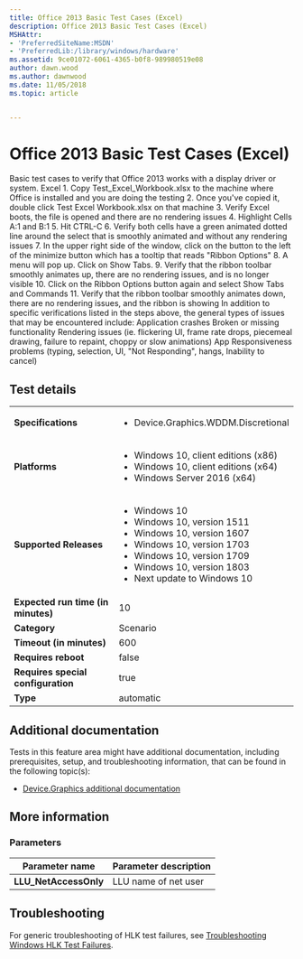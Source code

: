 ```yaml
---
title: Office 2013 Basic Test Cases (Excel)
description: Office 2013 Basic Test Cases (Excel)
MSHAttr:
- 'PreferredSiteName:MSDN'
- 'PreferredLib:/library/windows/hardware'
ms.assetid: 9ce01072-6061-4365-b0f8-989980519e08
author: dawn.wood
ms.author: dawnwood
ms.date: 11/05/2018
ms.topic: article


---
```


# <span id="p_hlk_test.254ceb77-0367-4a6a-870d-7128916f5e73"></span>Office 2013 Basic Test Cases (Excel)


Basic test cases to verify that Office 2013 works with a display driver or system. Excel 1. Copy Test\_Excel\_Workbook.xlsx to the machine where Office is installed and you are doing the testing 2. Once you've copied it, double click Test Excel Workbook.xlsx on that machine 3. Verify Excel boots, the file is opened and there are no rendering issues 4. Highlight Cells A:1 and B:1 5. Hit CTRL-C 6. Verify both cells have a green animated dotted line around the select that is smoothly animated and without any rendering issues 7. In the upper right side of the window, click on the button to the left of the minimize button which has a tooltip that reads "Ribbon Options" 8. A menu will pop up. Click on Show Tabs. 9. Verify that the ribbon toolbar smoothly animates up, there are no rendering issues, and is no longer visible 10. Click on the Ribbon Options button again and select Show Tabs and Commands 11. Verify that the ribbon toolbar smoothly animates down, there are no rendering issues, and the ribbon is showing In addition to specific verifications listed in the steps above, the general types of issues that may be encountered include: Application crashes Broken or missing functionality Rendering issues (ie. flickering UI, frame rate drops, piecemeal drawing, failure to repaint, choppy or slow animations) App Responsiveness problems (typing, selection, UI, "Not Responding", hangs, Inability to cancel)

## Test details

|||
|---|---|
| **Specifications**  | <ul><li>Device.Graphics.WDDM.Discretional</li></ul> |  
| **Platforms**   | <ul><li>Windows 10, client editions (x86)</li><li>Windows 10, client editions (x64)</li><li>Windows Server 2016 (x64)</li></ul> |
| **Supported Releases** | <ul><li>Windows 10</li><li>Windows 10, version 1511</li><li>Windows 10, version 1607</li><li>Windows 10, version 1703</li><li>Windows 10, version 1709</li><li>Windows 10, version 1803</li><li>Next update to Windows 10</li></ul> |
|**Expected run time (in minutes)**| 10 |
|**Category**| Scenario |
|**Timeout (in minutes)**| 600 |
|**Requires reboot**| false |
|**Requires special configuration**| true |
|**Type**| automatic |



## <span id="Additional_documentation"></span><span id="additional_documentation"></span><span id="ADDITIONAL_DOCUMENTATION"></span>Additional documentation


Tests in this feature area might have additional documentation, including prerequisites, setup, and troubleshooting information, that can be found in the following topic(s):

-   [Device.Graphics additional documentation](device-graphics-additional-documentation.md)

## <span id="More_information"></span><span id="more_information"></span><span id="MORE_INFORMATION"></span>More information


### <span id="Parameters"></span><span id="parameters"></span><span id="PARAMETERS"></span>Parameters

| Parameter name         | Parameter description |
|------------------------|-----------------------|
| **LLU\_NetAccessOnly** | LLU name of net user  |



## <span id="Troubleshooting"></span><span id="troubleshooting"></span><span id="TROUBLESHOOTING"></span>Troubleshooting


For generic troubleshooting of HLK test failures, see [Troubleshooting Windows HLK Test Failures](../user/troubleshooting-windows-hlk-test-failures.md).










